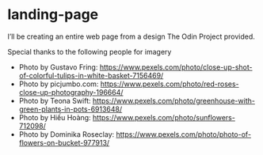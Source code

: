 # landing-page
I’ll be creating an entire web page from a design The Odin Project provided. 

Special thanks to the following people for imagery
- Photo by Gustavo Fring: https://www.pexels.com/photo/close-up-shot-of-colorful-tulips-in-white-basket-7156469/
- Photo by picjumbo.com: https://www.pexels.com/photo/red-roses-close-up-photography-196664/
- Photo by Teona Swift: https://www.pexels.com/photo/greenhouse-with-green-plants-in-pots-6913648/
- Photo by Hiếu Hoàng: https://www.pexels.com/photo/sunflowers-712098/
- Photo by Dominika Roseclay: https://www.pexels.com/photo/photo-of-flowers-on-bucket-977913/
